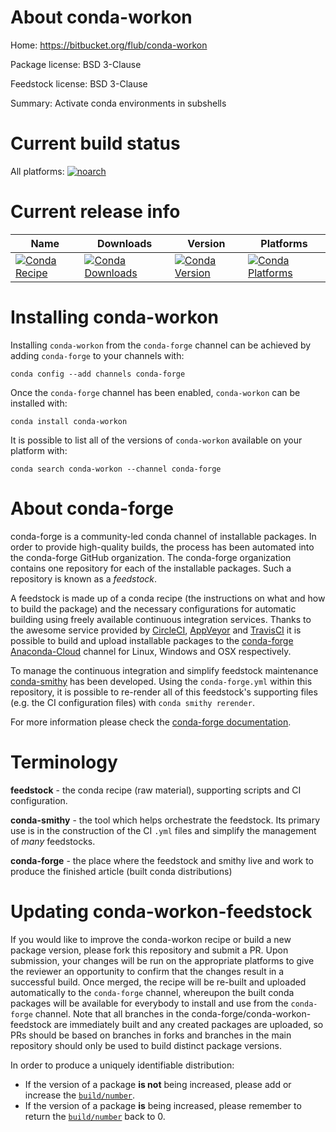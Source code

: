 About conda-workon
==================

Home: https://bitbucket.org/flub/conda-workon

Package license: BSD 3-Clause

Feedstock license: BSD 3-Clause

Summary: Activate conda environments in subshells



Current build status
====================

All platforms:
[![noarch](https://img.shields.io/circleci/project/github/conda-forge/conda-workon-feedstock/master.svg?label=noarch)](https://circleci.com/gh/conda-forge/conda-workon-feedstock)

Current release info
====================

| Name | Downloads | Version | Platforms |
| --- | --- | --- | --- |
| [![Conda Recipe](https://img.shields.io/badge/recipe-conda--workon-green.svg)](https://anaconda.org/conda-forge/conda-workon) | [![Conda Downloads](https://img.shields.io/conda/dn/conda-forge/conda-workon.svg)](https://anaconda.org/conda-forge/conda-workon) | [![Conda Version](https://img.shields.io/conda/vn/conda-forge/conda-workon.svg)](https://anaconda.org/conda-forge/conda-workon) | [![Conda Platforms](https://img.shields.io/conda/pn/conda-forge/conda-workon.svg)](https://anaconda.org/conda-forge/conda-workon) |

Installing conda-workon
=======================

Installing `conda-workon` from the `conda-forge` channel can be achieved by adding `conda-forge` to your channels with:

```
conda config --add channels conda-forge
```

Once the `conda-forge` channel has been enabled, `conda-workon` can be installed with:

```
conda install conda-workon
```

It is possible to list all of the versions of `conda-workon` available on your platform with:

```
conda search conda-workon --channel conda-forge
```


About conda-forge
=================

conda-forge is a community-led conda channel of installable packages.
In order to provide high-quality builds, the process has been automated into the
conda-forge GitHub organization. The conda-forge organization contains one repository
for each of the installable packages. Such a repository is known as a *feedstock*.

A feedstock is made up of a conda recipe (the instructions on what and how to build
the package) and the necessary configurations for automatic building using freely
available continuous integration services. Thanks to the awesome service provided by
[CircleCI](https://circleci.com/), [AppVeyor](http://www.appveyor.com/)
and [TravisCI](https://travis-ci.org/) it is possible to build and upload installable
packages to the [conda-forge](https://anaconda.org/conda-forge)
[Anaconda-Cloud](http://docs.anaconda.org/) channel for Linux, Windows and OSX respectively.

To manage the continuous integration and simplify feedstock maintenance
[conda-smithy](http://github.com/conda-forge/conda-smithy) has been developed.
Using the ``conda-forge.yml`` within this repository, it is possible to re-render all of
this feedstock's supporting files (e.g. the CI configuration files) with ``conda smithy rerender``.

For more information please check the [conda-forge documentation](https://conda-forge.org/docs/).

Terminology
===========

**feedstock** - the conda recipe (raw material), supporting scripts and CI configuration.

**conda-smithy** - the tool which helps orchestrate the feedstock.
                   Its primary use is in the construction of the CI ``.yml`` files
                   and simplify the management of *many* feedstocks.

**conda-forge** - the place where the feedstock and smithy live and work to
                  produce the finished article (built conda distributions)


Updating conda-workon-feedstock
===============================

If you would like to improve the conda-workon recipe or build a new
package version, please fork this repository and submit a PR. Upon submission,
your changes will be run on the appropriate platforms to give the reviewer an
opportunity to confirm that the changes result in a successful build. Once
merged, the recipe will be re-built and uploaded automatically to the
`conda-forge` channel, whereupon the built conda packages will be available for
everybody to install and use from the `conda-forge` channel.
Note that all branches in the conda-forge/conda-workon-feedstock are
immediately built and any created packages are uploaded, so PRs should be based
on branches in forks and branches in the main repository should only be used to
build distinct package versions.

In order to produce a uniquely identifiable distribution:
 * If the version of a package **is not** being increased, please add or increase
   the [``build/number``](http://conda.pydata.org/docs/building/meta-yaml.html#build-number-and-string).
 * If the version of a package **is** being increased, please remember to return
   the [``build/number``](http://conda.pydata.org/docs/building/meta-yaml.html#build-number-and-string)
   back to 0.